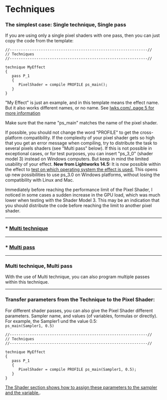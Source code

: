 # Techniques


### The simplest case: Single technique, Single pass

If you are using only a single pixel shaders with one pass, then you can just copy the code from the template:

``` Code
//--------------------------------------------------------------//
// Techniques
//--------------------------------------------------------------//

technique MyEffect
{
   pass P_1
   {
      PixelShader = compile PROFILE ps_main();
   }
}
```

 "My Effect" is just an example, and in this template means the effect name. But it also works different names, or no name.
 See [lwks.com/..page 5 for more information](https://www.lwks.com/index.php?option=com_kunena&func=view&catid=7&id=143678&limit=15&limitstart=60&Itemid=81#147254)

 Make sure that the name "ps_main" matches the name of the pixel shader.

 If possible, you should not change the word "PROFILE" to get the cross-platform compatibility. 
 If the complexity of your pixel shader gets so high that you get an error message when compiling, 
 try to distribute the task to several pixels shaders (see "Multi pass" below). 
 If this is not possible in exceptional cases, or for test purposes, you can insert "ps_3_0" (shader model 3) 
 instead on Windows computers. But keep in mind the limited usability of your effect. 
 **New from Lightworks 14.5:**  It is now possible within the effect to 
 [test on which operating system the effect is used.](../Variables_etc/Auto_synced/README.md#check-on-which-operating-system-the-effect-is-used) 
 This opens up new possibilities to use ps_3.0 on Windows platforms, without losing the compatibility with Linux and Mac.

 Immediately before reaching the performance limit of the Pixel Shader, I noticed in some cases a sudden increase in the GPU load, 
 which was much lower when testing with the Shader Model 3. 
 This may be an indication that you should distribute the code before reaching the limit to another pixel shader.

---

### * [Multi technique](Multi_technique.md )

---

### * [Multi pass](Multi_pass.md)

---

### Multi technique, Multi pass
With the use of Multi technique, you can also program multiple passes within this technique.  

---

### Transfer parameters from the Technique to the Pixel Shader:


For different shader passes, you can also give the Pixel Shader different parameters.
Sampler name, and values (of variables, formulas or directly).
For example, the Sampler1 und the value 0.5:  
`ps_main(Sampler1, 0.5)`

``` Code
//--------------------------------------------------------------//
// Techniques
//--------------------------------------------------------------//

technique MyEffect
{
   pass P_1
   {
      PixelShader = compile PROFILE ps_main(Sampler1, 0.5);
   }
}
```
[The Shader section shows how to assign these parameters to the sampler and the variable.](../Shaders/README.md#take-parameters-from-the-technique).


